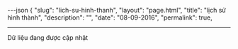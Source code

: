 ---json
{
    "slug": "lich-su-hinh-thanh",
    "layout": "page.html",
    "title": "lịch sử hình thành",
    "description": "",
    "date": "08-09-2016",
    "permalink": true,

---
Dữ liệu đang được cập nhật
